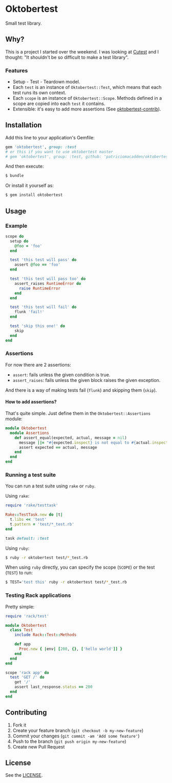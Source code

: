 # Oktobertest

Small test library.

## Why?

This is a project I started over the weekend. I was looking at [Cutest](https://github.com/djanowski/cutest)
and I thought: "It shouldn't be so difficult to make a test library".

### Features

* Setup - Test - Teardown model.
* Each `test` is an instance of `Oktobertest::Test`, which means that each test
runs its own context.
* Each `scope` is an instance of `Oktobertest::Scope`. Methods defined in a
scope are copied into each `test` it contains.
* Extensible: it's easy to add more assertions (See [oktobertest-contrib](https://github.com/patriciomacadden/oktobertest-contrib)).

## Installation

Add this line to your application's Gemfile:

```ruby
gem 'oktobertest', group: :test
# or this if you want to use oktobertest master
# gem 'oktobertest', group: :test, github: 'patriciomacadden/oktobertest'
```

And then execute:

```bash
$ bundle
```

Or install it yourself as:

```bash
$ gem install oktobertest
```

## Usage

### Example

```ruby
scope do
  setup do
    @foo = 'foo'
  end

  test 'this test will pass' do
    assert @foo == 'foo'
  end

  test 'this test will pass too' do
    assert_raises RuntimeError do
      raise RuntimeError
    end
  end

  test 'this test will fail' do
    flunk 'fail!'
  end

  test 'skip this one!' do
    skip
  end
end
```

### Assertions

For now there are 2 assertions:

* `assert`: fails unless the given condition is true.
* `assert_raises`: fails unless the given block raises the given exception.

And there is a way of making tests fail (`flunk`) and skipping them (`skip`).

#### How to add assertions?

That's quite simple. Just define them in the `Oktobertest::Assertions` module:

```ruby
module Oktobertest
  module Assertions
    def assert_equal(expected, actual, message = nil)
      message ||= "#{expected.inspect} is not equal to #{actual.inspect}"
      assert expected == actual, message
    end
  end
end
```

### Running a test suite

You can run a test suite using `rake` or `ruby`.

Using `rake`:

```ruby
require 'rake/testtask'

Rake::TestTask.new do |t|
  t.libs << 'test'
  t.pattern = 'test/*_test.rb'
end

task default: :test
```

Using `ruby`:

```bash
$ ruby -r oktobertest test/*_test.rb
```

When using `ruby` directly, you can specify the scope (`SCOPE`) or the test
(`TEST`) to run:

```bash
$ TEST='test this' ruby -r oktobertest test/*_test.rb
```

### Testing Rack applications

Pretty simple:

```ruby
require 'rack/test'

module Oktobertest
  class Test
    include Rack::Test::Methods

    def app
      Proc.new { |env| [200, {}, ['hello world']] }
    end
  end
end

scope 'rack app' do
  test 'GET /' do
    get '/'
    assert last_response.status == 200
  end
end
```

## Contributing

1. Fork it
2. Create your feature branch (`git checkout -b my-new-feature`)
3. Commit your changes (`git commit -am 'Add some feature'`)
4. Push to the branch (`git push origin my-new-feature`)
5. Create new Pull Request

## License

See the [LICENSE](https://github.com/patriciomacadden/oktobertest/blob/master/LICENSE).
